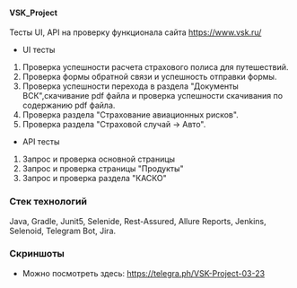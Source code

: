#### VSK_Project

Тесты UI, API на проверку функционала сайта https://www.vsk.ru/
* UI тесты
1. Проверка успешности расчета страхового полиса для путешествий. 
2. Проверка формы обратной связи и успешность отправки формы.
3. Проверка успешности перехода в раздела "Документы ВСК",скачивание pdf файла и проверка успешности скачивания по содержанию pdf файла. 
4. Проверка раздела "Страхование авиационных рисков". 
5. Проверка раздела "Страховой случай -> Авто".  

* API тесты
1. Запрос и проверка основной страницы
2. Запрос и проверка страницы "Продукты"
3. Запрос и проверка раздела "КАСКО"

### Стек технологий
Java, Gradle, Junit5, Selenide, Rest-Assured, Allure Reports, Jenkins, Selenoid, Telegram Bot, Jira.

### Скриншоты

* Можно посмотреть здесь: https://telegra.ph/VSK-Project-03-23




